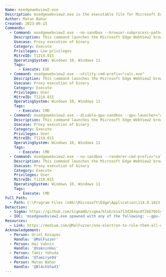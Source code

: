 ```yaml
---
Name: msedgewebview2.exe
Description: msedgewebview2.exe is the executable file for Microsoft Edge WebView2, which is a web browser control used by applications to display web content.
Author: Matan Bahar
Created: 2023-06-15
Commands:
  - Command: msedgewebview2.exe --no-sandbox --browser-subprocess-path="C:\Windows\System32\calc.exe"
    Description: This command launches the Microsoft Edge WebView2 browser control without sandboxing and will spawn calc.exe as its subprocess.
    Usecase: Proxy execution of binary
    Category: Execute
    Privileges: Low privileges
    MitreID: T1218.015
    OperatingSystem: Windows 10, Windows 11
    Tags:
      - Execute: EXE
  - Command: msedgewebview2.exe --utility-cmd-prefix="calc.exe"
    Description: This command launches the Microsoft Edge WebView2 browser control without sandboxing and will spawn calc.exe as its subprocess.
    Usecase: Proxy execution of binary
    Category: Execute
    Privileges: User
    MitreID: T1218.015
    OperatingSystem: Windows 10, Windows 11
    Tags:
      - Execute: CMD
  - Command: msedgewebview2.exe --disable-gpu-sandbox --gpu-launcher="calc.exe"
    Description: This command launches the Microsoft Edge WebView2 browser control without sandboxing and will spawn calc.exe as its subprocess.
    Usecase: Proxy execution of binary
    Category: Execute
    Privileges: User
    MitreID: T1218.015
    OperatingSystem: Windows 10, Windows 11
    Tags:
      - Execute: CMD
  - Command: msedgewebview2.exe --no-sandbox --renderer-cmd-prefix="calc.exe"
    Description: This command launches the Microsoft Edge WebView2 browser control without sandboxing and will spawn calc.exe as its subprocess.
    Usecase: Proxy execution of binary
    Category: Execute
    Privileges: User
    MitreID: T1218.015
    OperatingSystem: Windows 10, Windows 11
    Tags:
      - Execute: CMD
Full_Path:
  - Path: C:\Program Files (x86)\Microsoft\Edge\Application\114.0.1823.43\msedgewebview2.exe
Detection:
  - Sigma: https://github.com/SigmaHQ/sigma/blob/e1a713d264ac072bb76b5c4e5f41315a015d3f41/rules/windows/process_creation/proc_creation_win_susp_electron_execution_proxy.yml
  - IOC: 'msedgewebview2.exe spawned with any of the following: --gpu-launcher, --utility-cmd-prefix, --renderer-cmd-prefix, --browser-subprocess-path'
Resources:
  - Link: https://medium.com/@MalFuzzer/one-electron-to-rule-them-all-dc2e9b263daf
Acknowledgement:
  - Person: Uriel Kosayev
    Handle: '@MalFuzzer'
  - Person: Hai Vaknin
    Handle: '@VakninHai'
  - Person: Tamir Yehuda
    Handle: '@Tamirye94'
  - Person: Matan Bahar
    Handle: '@Bl4ckShad3'
---
```

